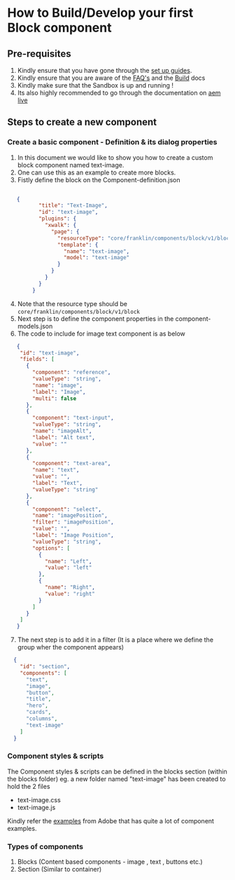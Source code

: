 # How to Build/Develop your first Block component

## Pre-requisites

1. Kindly ensure that you have gone through the [set up guides](Set-Up_Guide_FE.md).
2. Kindly ensure that you are aware of the [FAQ's](FAQ.md) and the [Build](Build_and_Deploy.md) docs
3. Kindly make sure that the Sandbox is up and running !
4. Its also highly recommended to go through the documentation on [aem live](https://www.aem.live/docs/#build)

## Steps to create a new component

### Create a basic component - Definition & its dialog properties


1. In this document we would like to show you how to create a custom block component named text-image.
2. One can use this as an example to create more blocks.
3. Fistly define the block on the Component-definition.json
```json
   
   {
          "title": "Text-Image",
          "id": "text-image",
          "plugins": {
            "xwalk": {
              "page": {
                "resourceType": "core/franklin/components/block/v1/block",
                "template": {
                  "name": "text-image",
                  "model": "text-image"
                }
              }
            }
          }
        }
   ```
4. Note that the resource type should be `core/franklin/components/block/v1/block`
5. Next step is to define the component properties in the component-models.json
6. The code to include for image text component is as below
```json
   {
    "id": "text-image",
    "fields": [
      {
        "component": "reference",
        "valueType": "string",
        "name": "image",
        "label": "Image",
        "multi": false
      },
      {
        "component": "text-input",
        "valueType": "string",
        "name": "imageAlt",
        "label": "Alt text",
        "value": ""
      },
      {
        "component": "text-area",
        "name": "text",
        "value": "",
        "label": "Text",
        "valueType": "string"
      },
      {
        "component": "select",
        "name": "imagePosition",
        "filter": "imagePosition",
        "value": "",
        "label": "Image Position",
        "valueType": "string",
        "options": [
          {
            "name": "Left",
            "value": "left"
          },
          {
            "name": "Right",
            "value": "right"
          }
        ]
      }
    ]
   } 
   ```
7. The next step is to add it in a filter (It is a place where we define the group wher the component appears)
```json
  {
    "id": "section",
    "components": [
      "text",
      "image",
      "button",
      "title",
      "hero",
      "cards",
      "columns",
      "text-image"
    ]
  }
   ```

### Component styles & scripts
The Component styles & scripts can be defined in the blocks section (within the blocks folder)
eg. a new folder named "text-image" has been created to hold the 2 files 
* text-image.css
* text-image.js

Kindly refer the [examples](https://github.com/adobe-experience-league/exlm/tree/56a35accfd904e3636b42262e50f0f508683fd47/blocks) from Adobe that has quite a lot of component examples. 

### Types of components

1. Blocks (Content based components - image , text , buttons etc.)
2. Section (Similar to container)
